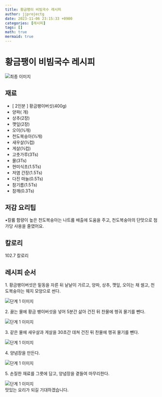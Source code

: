 ```yaml
---
title: 황금팽이 비빔국수 레시피
author: jjprojectg
date: 2023-11-06 23:15:33 +0900
categories: [레시피]
tags: []
math: true
mermaid: true
---
```

<meta name="og:type" content="website" />
<meta charset="UTF-8">
<div class="header">
<h1>황금팽이 비빔국수 레시피</h1>
</div>

<div class="container my-4">
<div class="row">
<div class="col-12 col-md-6">
<div class="recipe-image">
<img src="https://www.foodsafetykorea.go.kr/common/ecmFileView.do?ecm_file_no=1NxSkgr9cBO" class="step-image" alt="최종 이미지">
</div>
</div>
<div class="col-12 col-md-6">
<div class="ingredients">
<h2>재료</h2>
<ul class='card'>
<li> [ 2인분 ] 황금팽이버섯(400g) </li>
<li>  양파( 개) </li>
<li>  상추(2장) </li>
<li>  깻잎(2장) </li>
<li>  오이(½개) </li>
<li>  천도복숭아(½개) </li>
<li>  새우살(½컵) </li>
<li>  게살(½컵) </li>
<li>  고춧가루(3Ts) </li>
<li>  물(3Ts) </li>
<li>  현미식초(1.5Ts) </li>
<li>  저염 간장(1.5Ts) </li>
<li>  다진 마늘(0.5Ts) </li>
<li>  참기름(1.5Ts) </li>
<li>  참깨(0.3Ts) </li>

</ul>
</div>
</div>
<div class="col-12 col-md-6">
<div class="ingredients">
<h2>저감 요리팁</h2>
<div class='card'> 
<p >
•칼륨 함량이 높은 천도복숭아는 나트륨 배출에 도움을 주고, 천도복숭아의 단맛으로 첨가당 사용을 줄였어요.
</p>
</div>
</div>
<div class="ingredients">
<h2>칼로리</h2>
<div class='card'> 
<p>
102.7 칼로리
</p>
</div>
</div>
</div>
</div>

<h2 class="my-4">레시피 순서</h2>
<div class="card recipe-card">
<div class="card-body recipe-stesp">
<p class="card-text step-description">1. 황금팽이버섯은 밑동을 자른 뒤 낱낱이 가르고, 양파, 상추, 깻잎, 오이는 채 썰고, 천도복숭아는 웨지 모양으로 썬다.</p>
<img src="https://www.foodsafetykorea.go.kr/common/ecmFileView.do?ecm_file_no=1NxSkgr9oXb" alt="단계 1 이미지" class="step-image">
</div>
</div>

<div class="card recipe-card">
<div class="card-body recipe-stesp">
<p class="card-text step-description">2. 끓는 물에 황금 팽이버섯을 넣어 5분간 삶아 건진 뒤 찬물에 헹궈 물기를 뺀다.</p>
<img src="https://www.foodsafetykorea.go.kr/common/ecmFileView.do?ecm_file_no=1NxSkgr9oZg" alt="단계 1 이미지" class="step-image">
</div>
</div>

<div class="card recipe-card">
<div class="card-body recipe-stesp">
<p class="card-text step-description">3. 같은 물에 새우살과 게살을 30초간 데쳐 건진 뒤 찬물에 헹궈 물기를 뺀다.</p>
<img src="https://www.foodsafetykorea.go.kr/common/ecmFileView.do?ecm_file_no=1NxSkgr9ob_" alt="단계 1 이미지" class="step-image">
</div>
</div>

<div class="card recipe-card">
<div class="card-body recipe-stesp">
<p class="card-text step-description">4. 양념장을 만든다.</p>
<img src="https://www.foodsafetykorea.go.kr/common/ecmFileView.do?ecm_file_no=1NxSkgr9oen" alt="단계 1 이미지" class="step-image">
</div>
</div>

<div class="card recipe-card">
<div class="card-body recipe-stesp">
<p class="card-text step-description">5. 손질한 재료를 그릇에 담고, 양념장을 곁들여 마무리한다.</p>
<img src="https://www.foodsafetykorea.go.kr/common/ecmFileView.do?ecm_file_no=1NxSkgr9oi3" alt="단계 1 이미지" class="step-image">
</div>
</div>


</div>
맛있는 요리가 되길 기대하겠습니다.
